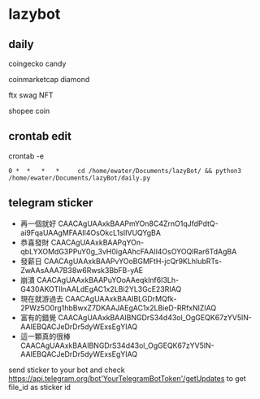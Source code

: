 # lazybot

## daily
coingecko candy

coinmarketcap diamond

ftx swag NFT

shopee coin

## crontab edit
crontab -e

```
0 *  *   *   *     cd /home/ewater/Documents/lazyBot/ && python3 /home/ewater/Documents/lazyBot/daily.py
```

## telegram sticker

* 再一個就好 CAACAgUAAxkBAAPmYOn8C4ZrnO1qJfdPdtQ-ai9FqaUAAgMFAAIl4OsOkcL1sIIVUQYgBA
* 恭喜發財 CAACAgUAAxkBAAPqYOn-qbLYXOMdG3PPuY0g_3vH0igAAhcFAAIl4OsOYOQIRar6TdAgBA
* 發薪日 CAACAgUAAxkBAAPvYOoBGMFtH-jcQr9KLhIubRTs-ZwAAsAAA7B38w6Rwsk3BbFB-yAE
* 崩潰 CAACAgUAAxkBAAPuYOoAAeqklnf6I3Lh-G430AKOTIlnAALdEgAC1x2LBi2YL3GcE23RIAQ
* 現在就游過去 CAACAgUAAxkBAAIBLGDrMQfk-2PWz5O0rg1hbBwxZ7DKAAJAEgAC1x2LBieD-RRfxNlZIAQ
* 富有的錯覺 CAACAgUAAxkBAAIBNGDrS34d43ol_OgGEQK67zYV5lN-AAIEBQACJeDrDr5dyWExsEgYIAQ
* 這一顆真的很棒 CAACAgUAAxkBAAIBNGDrS34d43ol_OgGEQK67zYV5lN-AAIEBQACJeDrDr5dyWExsEgYIAQ

send sticker to your bot and check https://api.telegram.org/bot'YourTelegramBotToken'/getUpdates to get file_id as sticker id